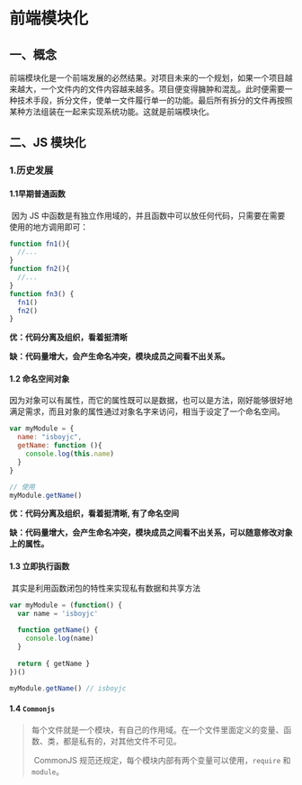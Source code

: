 # 前端模块化

## 一、概念

​		前端模块化是一个前端发展的必然结果。对项目未来的一个规划，如果一个项目越来越大，一个文件内的文件内容越来越多。项目便变得臃肿和混乱。此时便需要一种技术手段，拆分文件，使单一文件履行单一的功能。最后所有拆分的文件再按照某种方法组装在一起来实现系统功能。这就是前端模块化。

## 二、JS 模块化

### 1.历史发展

#### 1.1早期普通函数

​		因为 JS 中函数是有独立作用域的，并且函数中可以放任何代码，只需要在需要使用的地方调用即可：

```javascript
function fn1(){
  //...
}
function fn2(){
  //...
}
function fn3() {
  fn1()
  fn2()
}
```

**优：代码分离及组织，看着挺清晰**

**缺：代码量增大，会产生命名冲突，模块成员之间看不出关系。**

#### 1.2 命名空间对象

​		因为对象可以有属性，而它的属性既可以是数据，也可以是方法，刚好能够很好地满足需求，而且对象的属性通过对象名字来访问，相当于设定了一个命名空间。

```javascript
var myModule = {
  name: "isboyjc",
  getName: function (){
    console.log(this.name)
  }
}

// 使用
myModule.getName()
```

**优：代码分离及组织，看着挺清晰, 有了命名空间**

**缺：代码量增大，会产生命名冲突，模块成员之间看不出关系，可以随意修改对象上的属性。**

#### 1.3 立即执行函数

​		其实是利用函数闭包的特性来实现私有数据和共享方法

```javascript
var myModule = (function() {
  var name = 'isboyjc'
  
  function getName() {
    console.log(name)
  }
  
  return { getName } 
})()

myModule.getName() // isboyjc
```

#### 1.4 `Commonjs`

> ​		每个文件就是一个模块，有自己的作用域。在一个文件里面定义的变量、函数、类，都是私有的，对其他文件不可见。
>
> ​		CommonJS 规范还规定，每个模块内部有两个变量可以使用，`require` 和 `module`。